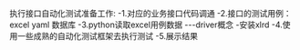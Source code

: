 执行接口自动化测试准备工作:
-1.对应的业务接口代码调通
-2.接口的测试用例：excel yaml 数据库
-3.python读取excel用例数据 ---driver概念
  -安装xlrd
-4.使用一些成熟的自动化测试框架去执行测试
-5.展示结果